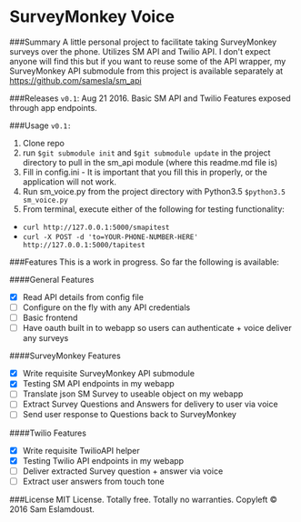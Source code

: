 SurveyMonkey Voice
=
###Summary
A little personal project to facilitate taking SurveyMonkey surveys over the phone. Utilizes SM API and Twilio API. I don't expect anyone will find this but if you want to reuse some of the API wrapper, my SurveyMonkey API submodule from this project is available separately at https://github.com/samesla/sm_api

###Releases
`v0.1`: Aug 21 2016. Basic SM API and Twilio Features exposed through app endpoints.

###Usage
`v0.1:`

1. Clone repo
2. run `$git submodule init` and `$git submodule update` in the project directory to pull in the sm_api module (where this readme.md file is)
3. Fill in config.ini - It is important that you fill this in properly, or the application will not work.
4. Run sm_voice.py from the project directory with Python3.5 `$python3.5 sm_voice.py`
5. From terminal, execute either of the following for testing functionality:
  * `curl http://127.0.0.1:5000/smapitest`
  * `curl -X POST -d 'to=YOUR-PHONE-NUMBER-HERE' http://127.0.0.1:5000/tapitest`


###Features
This is a work in progress. So far the following is available:

####General Features
- [x] Read API details from config file
- [ ] Configure on the fly with any API credentials
- [ ] Basic frontend
- [ ] Have oauth built in to webapp so users can authenticate + voice deliver any surveys

####SurveyMonkey Features
- [x] Write requisite SurveyMonkey API submodule
- [x] Testing SM API endpoints in my webapp
- [ ] Translate json SM Survey to useable object on my webapp
- [ ] Extract Survey Questions and Answers for delivery to user via voice
- [ ] Send user response to Questions back to SurveyMonkey

####Twilio Features
- [x] Write requisite TwilioAPI helper 
- [x] Testing Twilio API endpoints in my webapp
- [ ] Deliver extracted Survey question + answer via voice
- [ ] Extract user answers from touch tone

###License
MIT License. Totally free. Totally no warranties. Copyleft &copy; 2016 Sam Eslamdoust.
